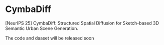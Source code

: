 # CymbaDiff
[NeurIPS 25] CymbaDiff: Structured Spatial Diffusion for Sketch-based 3D Semantic Urban Scene Generation.

The code and daaset will be released soon
